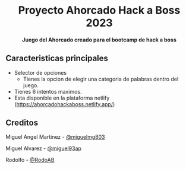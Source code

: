 <h1 align="center">
  Proyecto Ahorcado Hack a Boss 2023
</h1>

<h4 align="center">Juego del Ahorcado creado para el bootcamp de hack a boss</h4>

## Caracteristicas principales

* Selector de opciones
  - Tienes la opcion de elegir una categoria de palabras dentro del juego. 
* Tienes 6 intentos maximos.
* Esta disponible en la plataforma netlify (https://ahorcadohackaboss.netlify.app/)

## Creditos

<p>Miguel Angel Martinez - <a href="https://github.com/miguelmg803">@miguelmg803</a></p>
<p>Miguel Alvarez - <a href="https://github.com/miguel93ap">@miguel93ap</a></p>
<p>Rodolfo - <a href="https://github.com/RodoAB">@RodoAB</a></p>
